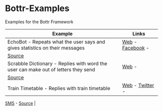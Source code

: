 # Bottr-Examples
Examples for the Bottr Framework

|  Example                |  Links
--------------------------|------------------------------------------------------------
EchoBot - Repeats what the user says and gives statistics on their messages | [Web](https://pozi.herokuapp.com/echobot) - [Facebook](https://www.facebook.com/EchoBot-1838395729771572/) -
[Source](EchoBot) |
Scrabble Dictionary - Replies with word the user can make out of letters they send | [Web](https://pozi.herokuapp.com/scrabble-dictionary) -
[Source](ScrabbleDictionary) |
Train Timetable - Replies with train timetable | [Web](https://pozi.herokuapp.com/train-timetable) - [Twitter](https://twitter.com/TrainTimesBot) -
[SMS](tel:+441743562274) -
[Source](TrainTimetable) |
